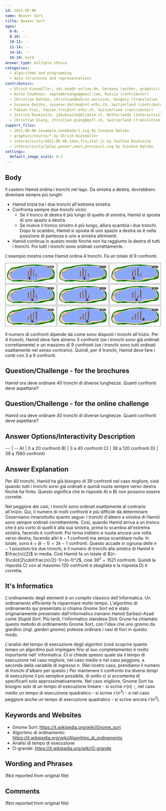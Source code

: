 ```yaml
---
id: 2021-DE-06
name: Beaver Sort
title: Beaver Sort
ages:
  6-8: --
  8-10: --
  10-12: --
  12-14: --
  14-16: --
  16-19: hard
answer_type: multiple choice
categories:
  - algorithms and programming
  - data structures and representations
contributors:
  - Ulrich Kiesmüller, uki.mue@t-online.de, Germany (author, graphics)
  - Anton Chukhnov, septembreange@gmail.com, Russia (contributor)
  - Christian Datzko, christian@bebras.services, Hungary (translation from English into German)
  - Susanne Datzko, susanne.datzko@inf.ethz.ch, Switzerland (contributor, graphics)
  - Fabian Frei, fabian.frei@inf.ethz.ch, Switzerland (contributor)
  - Justina Dauksaite, jdauksaite@eljakim.nl, Netherlands (interactivity)
  - Christian Giang, christian.giang@epfl.ch, Switzerland (translation from German into Italian)  
support_files:
  - 2021-DE-06-{example,taskbody*}.svg by Susanne Datzko
  - graphics/source/* by Ulrich Kiesmüller
  - interactivity/2021-DE-06-{deu,fra,ita}.js by Justina Dauksaite
  - interactivity/{play,pause*,next,previous}.svg by Susanne Datzko
settings:
  default_image_scale: 0.1
---
```



## Body

Il castoro Hamid ordina i tronchi nel lago. Da sinistra a destra, dovrebbero diventare sempre più lunghi.
- Hamid inizia tra i due tronchi all'estrema sinistra.
- Confronta sempre due tronchi vicini:
  - Se il tronco di destra è più lungo di quello di sinistra, Hamid si sposta di uno spazio a destra.
  - Se invece il tronco sinistro è più lungo, allora scambia i due tronchi. Dopo lo scambio, Hamid si sposta di uno spazio a destra se è nella posizione di partenza e uno a sinistra altrimenti.
- Hamid continua in questo modo finché non ha raggiunto la destra di tutti i tronchi. Poi tutti i tronchi sono ordinati correttamente.

L'esempio mostra come Hamid ordina 4 tronchi. Fa un totale di 9 confronti.

![](graphics/2021-DE-06-taskbody-allsteps-ita.svg)

Il numero di confronti dipende da come sono disposti i tronchi all'inizio. Per 4 tronchi, Hamid deve fare almeno 3 confronti (se i tronchi sono già ordinati correttamente) e un massimo di 9 confronti (se i tronchi sono tutti ordinati esattamente nel senso contrario). Quindi, per 4 tronchi, Hamid deve fare i conti con 3 a 9 confronti.


## Question/Challenge - for the brochures

Hamid ora deve ordinare 40 tronchi di diverse lunghezze. Quanti confronti deve aspettarsi? 


## Question/Challenge - for the online challenge

Hamid ora deve ordinare 40 tronchi di diverse lunghezze. Quanti confronti deve aspettarsi? 


## Answer Options/Interactivity Description

--: | --
 A) | 0 a 20 confronti
 B) | 3 a 40 confronti
 C) | 39 a 120 confronti
 D) | 39 a 1560 confronti


## Answer Explanation

Per 40 tronchi, Hamid ha già bisogno di 39 confronti nel caso migliore, cioè quando tutti i tronchi sono già ordinati e quindi nuota sempre verso destra finché ha finito. Questo significa che le risposte A) e B) non possono essere corrette.

Nel peggiore dei casi, i tronchi sono ordinati esattamente al contrario all'inizio. Qui, il numero di molti confronti è più difficile da determinare. Osserviamo innanzitutto quanto segue: 
I tronchi d'albero a sinistra di Hamid sono sempre ordinati correttamente. Così, quando Hamid arriva a un tronco che è più corto di quelli $k$ alla sua sinistra, prima lo scambia all'estrema sinistra, facendo $k$ confronti. Poi torna indietro e nuota ancora una volta verso destra, facendo altri $k-1$ confronti ma senza scambiare nulla. In totale, sono $k + (k-1) = 2k - 1$ confronti. Questo accade in ognuna delle $n-1$ posizioni tra due tronchi, e il numero di tronchi alla sinistra di Hamid è $\frac{n}{2}$ in media. Così Hamid fa un totale di $(n-1)\cdot(2\cdot\frac{n}{2}-1)=(n-1)^2$, cioè $39^2= 1521$ confronti. Quindi la risposta C) con al massimo 120 confronti è sbagliata e la risposta D) è corretta.


## It's Informatics

L'ordinamento degli elementi è un compito classico dell'informatica. Un ordinamento efficiente fa risparmiare molto tempo.
L'algoritmo di ordinamento qui presentato si chiama _Gnome Sort_ ed è stato originariamente presentato dall'informatico iraniano Hamid Sarbazi-Azad come _Stupid Sort_.  Più tardi, l'informatico olandese Dick Grune ha chiamato questo metodo di ordinamento Gnome Sort, con l'idea che uno gnomo da giardino (ingl. _garden gnome_) potesse ordinare i vasi di fiori in questo modo.

L'analisi del tempo di esecuzione degli algoritmi (cioè scoprire quanto tempo un algoritmo può impiegare fino al suo completamento) è molto importante nell' informatica. Ci si chiede spesso quale sia il tempo di esecuzione nel caso migliore, nel caso medio e nel caso peggiore, a seconda della variabile di ingresso $n$. (Nel nostro caso, prendiamo il numero di tronchi d'albero per questo.) Per mantenere il confronto tra diversi tempi di esecuzione il più semplice possibile, di solito ci si accontenta di specificarli solo approssimativamente. Nel caso migliore, Gnome Sort ha bisogno solo di un tempo di esecuzione lineare - si scrive $\mathcal{O}(n)$ -, nel caso medio un tempo di esecuzione quadratico - si scrive $\mathcal{O}(n^2)$ - e nel caso peggiore anche un tempo di esecuzione quadratico - si scrive ancora $\mathcal{O}(n^2)$.

## Keywords and Websites

 - Gnome Sort: https://it.wikipedia.org/wiki/Gnome_sort
 - Algoritmo di ordinamento: https://it.wikipedia.org/wiki/Algoritmo_di_ordinamento
 - Analisi di tempo di esecuzione
 - O-grande: https://it.wikipedia.org/wiki/O-grande


## Wording and Phrases

(Not reported from original file)


## Comments

(Not reported from original file)
